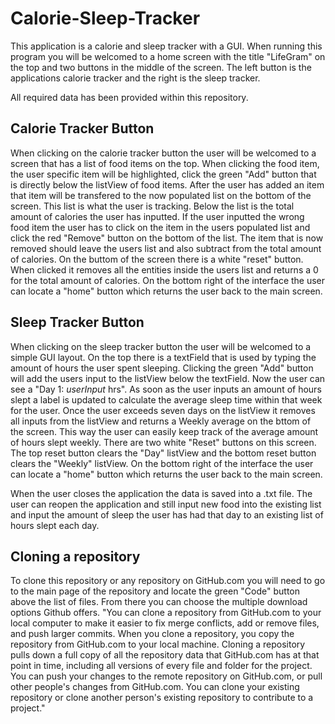 # Calorie-Sleep-Tracker

This application is a calorie and sleep tracker with a GUI.
When running this program you will be welcomed to a home screen with the title "LifeGram" on the top and two buttons in the middle of the screen. The left button is the applications calorie tracker and the right is the sleep tracker.

All required data has been provided within this repository.

Calorie Tracker Button
----------------------
When clicking on the calorie tracker button the user will be welcomed to a screen that has a list of food items on the top. When clicking the food item, the user specific item will be highlighted, click the green "Add" button that is directly
below the listView of food items. After the user has added an item that item will be transfered to the now populated list on the bottom of the screen. This list is what the user is tracking. Below the list is the total amount of calories
the user has inputted. If the user inputted the wrong food item the user has to click on the item in the users populated list and click the red "Remove" button on the bottom of the list. The item that is now removed should leave the 
users list and also subtract from the total amount of calories. On the buttom of the screen there is a white "reset" button. When clicked it removes all the entities inside the users list and returns a 0 for the total amount of calories.
On the bottom right of the interface the user can locate a "home" button which returns the user back to the main screen.

Sleep Tracker Button
----------------------
When clicking on the sleep tracker button the user will be welcomed to a simple GUI layout. On the top there is a textField that is used by typing the amount of hours the user spent sleeping. Clicking the green "Add" button will add the 
users input to the listView below the textField. Now the user can see a "Day 1: *userInput* hrs". As soon as the user inputs an amount of hours slept a label is updated to calculate the average sleep time within that week for the user.
Once the user exceeds seven days on the listView it removes all inputs from the listView and returns a Weekly average on the bttom of the screen. This way the user can easily keep track of the average amount of hours slept weekly. There
are two white "Reset" buttons on this screen. The top reset button clears the "Day" listView and the bottom reset button clears the "Weekly" listView. On the bottom right of the interface the user can locate a "home" button which returns
the user back to the main screen.

When the user closes the application the data is saved into a .txt file. The user can reopen the application and still input new food into the existing list and input the amount of sleep the user has had that day to an existing list of
hours slept each day.
 
Cloning a repository
----------------------
To clone this repository or any repository on GitHub.com you will need to go to the main page of the repository and locate the green "Code" button above the list of files. From there you can choose the multiple download options Github offers.
"You can clone a repository from GitHub.com to your local computer to make it easier to fix merge conflicts, add or remove files, and push larger commits. When you clone a repository, you copy the repository from GitHub.com to your 
local machine. Cloning a repository pulls down a full copy of all the repository data that GitHub.com has at that point in time, including all versions of every file and folder for the project. You can push your changes to the remote 
repository on GitHub.com, or pull other people's changes from GitHub.com. You can clone your existing repository or clone another person's existing repository to contribute to a project."


